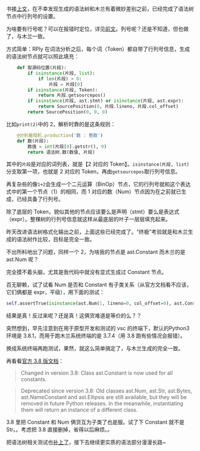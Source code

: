 书接[上文](https://zhuanlan.zhihu.com/p/137651939)，在不幸发现生成的语法树和木兰有着微妙差别之前，已经完成了语法树节点中行列号的设置。

为啥要有行号呢？可以在报错时定位，详见[前文](https://zhuanlan.zhihu.com/p/136142507)。列号呢？还是不知道，但也做了，与木兰一致。

方式简单：RPly 在词法分析之后，每个词（Token）都自带了行列号信息，生成的语法树节点就可以照此填充：
```python
    def 取源码位置(片段):
        if isinstance(片段, list):
            if len(片段) > 0:
                片段 = 片段[0]
        if isinstance(片段, Token):
            return 片段.getsourcepos()
        if isinstance(片段, ast.stmt) or isinstance(片段, ast.expr):
            return SourcePosition(0, 片段.lineno, 片段.col_offset)
        return SourcePosition(0, 0, 0)
```
比如`print(2)`中的 2，解析时靠的是这条规则：
```python
    @分析器母机.production('数 : 整数')
    def 数(片段):
        数值 = int(片段[0].getstr(), 0)
        return 语法树.数(数值, 片段)
```

其中的`片段`是对应的词列表，就是【2 对应的 Token】。`isinstance(片段, list)`分支取第一项，也就是 2 对应的 Token，再由`getsourcepos`取行列号信息。

再复杂些的像`1+2`会生成一个二元运算（BinOp）节点，它的行列号就和这个表达式中的第一个节点（1）的相同，而 1 对应的数（Num）节点因为在之前就已生成，已经具备了行列号。

除了底层的 Token，貌似其他的节点应该要么是声明（stmt）要么是表达式（expr）。整棵树的行列号信息就这样从最底层的叶子一层层填充起来。

昨天改进语法树格式化输出之前，上面这些已经完成了。“终极”考验就是和木兰生成的语法树作比较，目标是完全一致。

不出所料地出了问题，同样一个 2，为啥我的节点是 ast.Constant 而木兰的是 ast.Num 呢？

完全摸不着头脑，尤其是我代码中就没有显式生成过 Constant 节点。

百无聊赖，试了试看 Num 是否和 Constant 有子类关系（从官方文档看不应该，它们俩都是 expr，平级），用下面的测试：
```python
self.assertTrue(isinstance(ast.Num(1, lineno=0, col_offset=0), ast.Constant))
```
结果是真！反过来呢？还是真！这俩货难道是等价的么？？

突然想到，早先注意到在用于原型开发和测试的 vsc 的终端下，默认的Python3 环境是 3.8.1，而用于跑木兰系统终端的是 3.7.4（用 3.8 跑有些情况会报错）。

换成系统终端再跑测试，果然，就这么简单搞定了，与木兰生成的完全一致。

再看看[官方 3.8 版文档](https://docs.python.org/3.8/library/ast.html#node-classes)：

> Changed in version 3.8: Class ast.Constant is now used for all constants.

> Deprecated since version 3.8: Old classes ast.Num, ast.Str, ast.Bytes, ast.NameConstant and ast.Ellipsis are still available, but they will be removed in future Python releases. In the meanwhile, instantiating them will return an instance of a different class.

3.8 里把 Constant 和 Num 俩货互为子类了也是服。试了下 Constant 就不是 Str。。考虑把 3.8 直接删掉，省得以后麻烦。。

把语法树相关测试也[补上了](https://github.com/MulanRevive/prototype/blob/master/test%E8%AF%AD%E6%B3%95%E6%A0%91.py)，接下去继续更实质的语法部分漫漫长路~